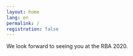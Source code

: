 ```yaml
---
layout: home
lang: en
permalink: /
registration: false
---
```



We look forward to seeing you at the RBA 2020.